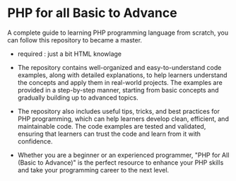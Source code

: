 # PHP for all Basic to Advance

A complete guide to learning PHP programming language from scratch, you can follow this repository to became a master.

- required : just a bit HTML knowlage

- The repository contains well-organized and easy-to-understand code examples, along with detailed explanations, to help learners understand the concepts and apply them in real-world projects. The examples are provided in a step-by-step manner, starting from basic concepts and gradually building up to advanced topics.

- The repository also includes useful tips, tricks, and best practices for PHP programming, which can help learners develop clean, efficient, and maintainable code. The code examples are tested and validated, ensuring that learners can trust the code and learn from it with confidence.

- Whether you are a beginner or an experienced programmer, "PHP for All (Basic to Advance)" is the perfect resource to enhance your PHP skills and take your programming career to the next level.
